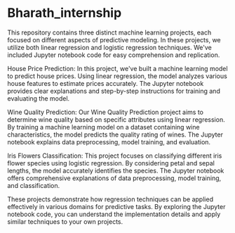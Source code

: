 # Bharath_internship
This repository contains three distinct machine learning projects, each focused on different aspects of predictive modeling. In these projects, we utilize both linear regression and logistic regression techniques. We've included Jupyter notebook code for easy comprehension and replication.

House Price Prediction: In this project, we've built a machine learning model to predict house prices. Using linear regression, the model analyzes various house features to estimate prices accurately. The Jupyter notebook provides clear explanations and step-by-step instructions for training and evaluating the model.

Wine Quality Prediction: Our Wine Quality Prediction project aims to determine wine quality based on specific attributes using linear regression. By training a machine learning model on a dataset containing wine characteristics, the model predicts the quality rating of wines. The Jupyter notebook explains data preprocessing, model training, and evaluation.

Iris Flowers Classification: This project focuses on classifying different iris flower species using logistic regression. By considering petal and sepal lengths, the model accurately identifies the species. The Jupyter notebook offers comprehensive explanations of data preprocessing, model training, and classification.

These projects demonstrate how regression techniques can be applied effectively in various domains for predictive tasks. By exploring the Jupyter notebook code, you can understand the implementation details and apply similar techniques to your own projects.
